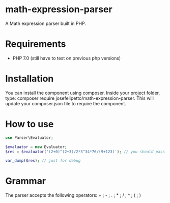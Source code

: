 # math-expression-parser
A Math expression parser built in PHP.

# Requirements
* PHP 7.0 (still have to test on previous php versions)

# Installation
You can install the component using composer. 
Inside your project folder, type: composer require josefelipetto/math-expression-parser. This will update your
composer.json file to require the component. 

# How to use
```php
use Parser\Evaluator;

$evaluator = new Evaluator;
$res = $evaluator('(2+0)^(2+3)/2*3^34*76/(9+123)'); // you should pass a string as argument

var_dump($res); // just for debug 

```

# Grammar

The parser accepts the following operators: +  ; - ; . ; * ; / ; ^ ; ( ; )
